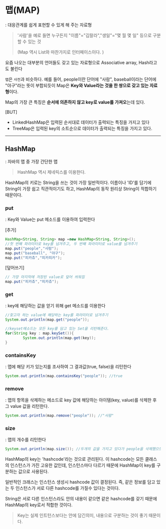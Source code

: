 # 맵(MAP)

: 대응관계를 쉽게 표현할 수 있게 해 주는 자료형

> '사람'을 예로 들면 누구든지 "이름"="김랄라","생일"="몇 월 몇 일" 등으로 구분할 수 있는 것
>
> (Map 역시 List와 마찬가지로 인터페이스이다. )

요즘 나오는 대부분의 언어들도 갖고 있는 자료형으로 Associative array, Hash라고도 불린다



`맵`은 `사전`과 비슷하다. 예를 들어, people이란 단어에 "사람", baseball이라는 단어에 "야구"라는 뜻이 부합되듯이 Map은 **Key와 Value라는 것을 한 쌍으로 갖고 있는 자료형**이다.



Map의 가장 큰 특징은 **순서에 의존하지 않고 key로 value를 가져오**는데 있다. 

[BUT]

+ LinkedHashMap은 입력된 순서대로 데이터가 출력되는 특징을 가지고 있다
+ TreeMap은 입력된 key의 소트순으로 데이터가 출력되는 특징을 가지고 있다.



____

## HashMap

: 자바의 맵 중 가장 간단한 맵

> HashMap 역시 제네릭스를 이용한다. 

HashMap의 키로는 String을 쓰는 것이 가장 일반적이다. 이름이나 'ID'를 담기에 String이 가장 쉽고 직관적이기도 하고, HashMap의 동작 원리상 String이 적합하기 때문이다.

### put

: Key와 Value는 put 메소드를 이용하여 입력한다

[추가]

```java
HashMap<String, String> map =new HashMap<String, String>();
//첫 번째 파라미터로 key를 넘겨주고, 두 번째 파라미터로 value를 넘겨주기
map.put("people","사람");
map.put("baseball", "야구");
map.put("피카츄","피카피카");
```

[덮어쓰기]

```java
// 가장 마지막에 저장된 value로 덮어 씌워짐
map.put("피카츄","피카츄");
```



### get

: key에 해당하는 값을 얻기 위해 get 메소드를 이용한다

```java
//찾고자 하는 value에 해당하는 key를 파라미터로 넘겨주기
System.out.println(map.get("people"));
```

```java
//keyset메소드는 모든 key를 담고 있는 Set을 리턴해준다.
for(String key : map.keySet()){
		System.out.println(map.get(key));
}
```





### containsKey

: 맵에 해당 키가 있는지를 조사하여 그 결과값(true, false)을 리턴한다

```java
System.out.println(map.containsKey("people")); //true
```



### remove

: 맵의 항목을 삭제하는 메소드로 key 값에 해당하는 아이템(key, value)를 삭제한 후 그 value 값을 리턴한다.

```java
System.out.println(map.remove("people")); //"사람"
```



### size

: 맵의 개수를 리턴한다

```java
System.out.println(map.size()); //두개의 값을 가지고 있다가 people을 삭제했으므로 2 출력
```



HashMap의 key는 'hashcode'라는 것으로 관리된다. 이 hashcode는 모든 클래스의 인스턴스가 가진 고유한 값인데, 인스턴스마다 다르기 때문에 HashMap이 key를 구분하는 값으로 사용된다. 

일반적인 크래스는 인스턴스 생성시 hashcode 값이 결정된다. 즉, 같은 정보를 담고 있는 두 인스턴스가 서로 다른 hashcode를 가질수 있다는 것이다.

String은 서로 다른 인스턴스라도 안의 내용이 같으면 같은 hashcode를 갖기 때문에 HashMap의 key로서 적합한 것이다. 

> Key는 실제 인트턴스보다는 안에 담긴의미, 내용으로 구분하는 것이 좋기 때문이다.